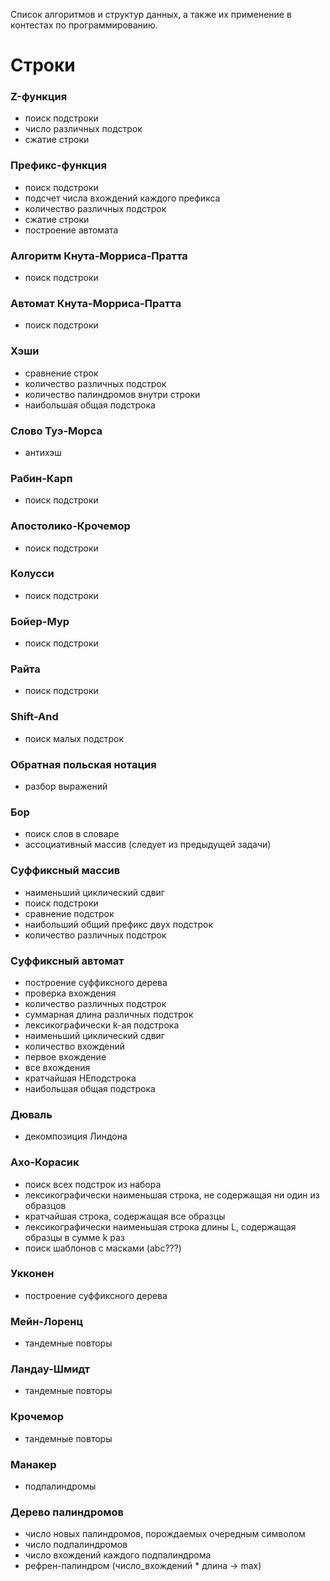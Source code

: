 Список алгоритмов и структур данных, а также их применение в контестах по программированию.
# Строки
### Z-функция
- поиск подстроки
- число различных подстрок
- сжатие строки
### Префикс-функция
- поиск подстроки
- подсчет числа вхождений каждого префикса
- количество различных подстрок
- сжатие строки
- построение автомата
### Алгоритм Кнута-Морриса-Пратта
- поиск подстроки
### Автомат Кнута-Морриса-Пратта
- поиск подстроки
### Хэши
- сравнение строк
- количество различных подстрок
- количество палиндромов внутри строки
- наибольшая общая подстрока
### Слово Туэ-Морса
- антихэш
### Рабин-Карп
- поиск подстроки
### Апостолико-Крочемор
- поиск подстроки
### Колусси
- поиск подстроки
### Бойер-Мур
- поиск подстроки
### Райта
- поиск подстроки
### Shift-And
- поиск малых подстрок
### Обратная польская нотация
- разбор выражений
### Бор
- поиск слов в словаре
- ассоциативный массив (следует из предыдущей задачи)
### Суффиксный массив
- наименьший циклический сдвиг
- поиск подстроки
- сравнение подстрок
- наибольший общий префикс двух подстрок
- количество различных подстрок
### Суффиксный автомат
- построение суффиксного дерева
- проверка вхождения
- количество различных подстрок
- суммарная длина различных подстрок
- лексикографически k-ая подстрока
- наименьший циклический сдвиг
- количество вхождений
- первое вхождение
- все вхождения
- кратчайшая НЕподстрока
- наибольшая общая подстрока
### Дюваль
- декомпозиция Линдона
### Ахо-Корасик
- поиск всех подстрок из набора
- лексикографически наименьшая строка, не содержащая ни один из образцов
- кратчайшая строка, содержащая все образцы
- лексикографически наименьшая строка длины L, содержащая образцы в сумме k раз
- поиск шаблонов с масками (abc???)
### Укконен
- построение суффиксного дерева
### Мейн-Лоренц
- тандемные повторы
### Ландау-Шмидт
- тандемные повторы
### Крочемор
- тандемные повторы
### Манакер
- подпалиндромы
### Дерево палиндромов
- число новых палиндромов, порождаемых очередным символом
- число подпалиндромов
- число вхождений каждого подпалиндрома
- рефрен-палиндром (число_вхождений * длина -> max)
